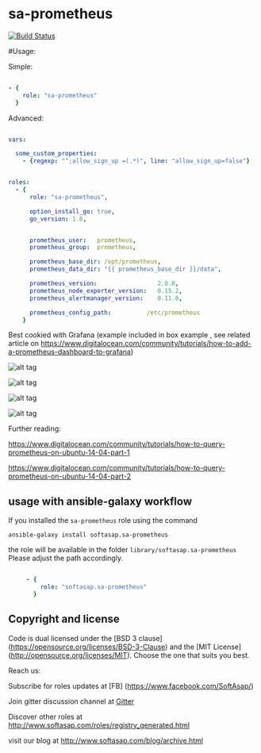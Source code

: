 # sa-prometheus


[![Build Status](https://travis-ci.org/softasap/sa-prometheus.svg?branch=master)](https://travis-ci.org/softasap/sa-prometheus)


#Usage:

Simple:

```YAML

- {
    role: "sa-prometheus"
  }


```

Advanced:

```YAML

vars:

  some_custom_properties:
    - {regexp: "^;allow_sign_up =(.*)", line: "allow_sign_up=false"}


roles:
  - {
      role: "sa-prometheus",

      option_install_go: true,
      go_version: 1.6,


      prometheus_user:   prometheus,
      prometheus_group:  prometheus,

      prometheus_base_dir: /opt/prometheus,
      prometheus_data_dir: "{{ prometheus_base_dir }}/data",

      prometheus_version:                 2.0.0,
      prometheus_node_exporter_version:   0.15.2,
      prometheus_alertmanager_version:    0.11.0,

      prometheus_config_path:          /etc/prometheus
    }


```


Best cookied with Grafana (example included in box example , see related article on  https://www.digitalocean.com/community/tutorials/how-to-add-a-prometheus-dashboard-to-grafana)

![alt tag](https://raw.githubusercontent.com/softasap/sa-prometheus/master/box-example/docs/Selection_011.png)

![alt tag](https://raw.githubusercontent.com/softasap/sa-prometheus/master/box-example/docs/Selection_012.png)

![alt tag](https://raw.githubusercontent.com/softasap/sa-prometheus/master/box-example/docs/Selection_013.png)

![alt tag](https://raw.githubusercontent.com/softasap/sa-prometheus/master/box-example/docs/Selection_014.png)


Further reading:


https://www.digitalocean.com/community/tutorials/how-to-query-prometheus-on-ubuntu-14-04-part-1

https://www.digitalocean.com/community/tutorials/how-to-query-prometheus-on-ubuntu-14-04-part-2


usage with ansible-galaxy workflow
----------------------------------

If you installed the `sa-prometheus` role using the command


`
   ansible-galaxy install softasap.sa-prometheus
`

the role will be available in the folder `library/softasap.sa-prometheus`
Please adjust the path accordingly.

```YAML

     - {
         role: "softasap.sa-prometheus"
       }

```


Copyright and license
---------------------

Code is dual licensed under the [BSD 3 clause] (https://opensource.org/licenses/BSD-3-Clause) and the [MIT License] (http://opensource.org/licenses/MIT). Choose the one that suits you best.

Reach us:

Subscribe for roles updates at [FB] (https://www.facebook.com/SoftAsap/)

Join gitter discussion channel at [Gitter](https://gitter.im/softasap)

Discover other roles at  http://www.softasap.com/roles/registry_generated.html

visit our blog at http://www.softasap.com/blog/archive.html
